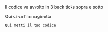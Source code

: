 Il codice va avvolto in 3 back ticks sopra e sotto

Qui ci va l'immaginetta

```
Qui metti il tuo codice
```
